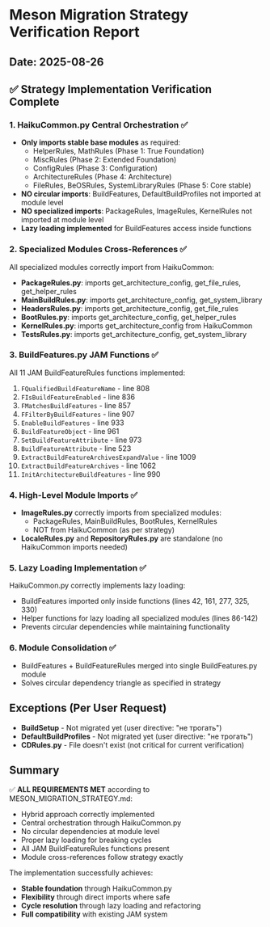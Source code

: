 # Meson Migration Strategy Verification Report

## Date: 2025-08-26

## ✅ Strategy Implementation Verification Complete

### 1. HaikuCommon.py Central Orchestration ✅
- **Only imports stable base modules** as required:
  - HelperRules, MathRules (Phase 1: True Foundation)
  - MiscRules (Phase 2: Extended Foundation)  
  - ConfigRules (Phase 3: Configuration)
  - ArchitectureRules (Phase 4: Architecture)
  - FileRules, BeOSRules, SystemLibraryRules (Phase 5: Core stable)
- **NO circular imports**: BuildFeatures, DefaultBuildProfiles not imported at module level
- **NO specialized imports**: PackageRules, ImageRules, KernelRules not imported at module level
- **Lazy loading implemented** for BuildFeatures access inside functions

### 2. Specialized Modules Cross-References ✅
All specialized modules correctly import from HaikuCommon:
- **PackageRules.py**: imports get_architecture_config, get_file_rules, get_helper_rules
- **MainBuildRules.py**: imports get_architecture_config, get_system_library
- **HeadersRules.py**: imports get_architecture_config, get_file_rules
- **BootRules.py**: imports get_architecture_config, get_helper_rules
- **KernelRules.py**: imports get_architecture_config from HaikuCommon
- **TestsRules.py**: imports get_architecture_config, get_system_library

### 3. BuildFeatures.py JAM Functions ✅
All 11 JAM BuildFeatureRules functions implemented:
1. `FQualifiedBuildFeatureName` - line 808
2. `FIsBuildFeatureEnabled` - line 836
3. `FMatchesBuildFeatures` - line 857
4. `FFilterByBuildFeatures` - line 907
5. `EnableBuildFeatures` - line 933
6. `BuildFeatureObject` - line 961
7. `SetBuildFeatureAttribute` - line 973
8. `BuildFeatureAttribute` - line 523
9. `ExtractBuildFeatureArchivesExpandValue` - line 1009
10. `ExtractBuildFeatureArchives` - line 1062
11. `InitArchitectureBuildFeatures` - line 990

### 4. High-Level Module Imports ✅
- **ImageRules.py** correctly imports from specialized modules:
  - PackageRules, MainBuildRules, BootRules, KernelRules
  - NOT from HaikuCommon (as per strategy)
- **LocaleRules.py** and **RepositoryRules.py** are standalone (no HaikuCommon imports needed)

### 5. Lazy Loading Implementation ✅
HaikuCommon.py correctly implements lazy loading:
- BuildFeatures imported only inside functions (lines 42, 161, 277, 325, 330)
- Helper functions for lazy loading all specialized modules (lines 86-142)
- Prevents circular dependencies while maintaining functionality

### 6. Module Consolidation ✅
- BuildFeatures + BuildFeatureRules merged into single BuildFeatures.py module
- Solves circular dependency triangle as specified in strategy

## Exceptions (Per User Request)
- **BuildSetup** - Not migrated yet (user directive: "не трогать")
- **DefaultBuildProfiles** - Not migrated yet (user directive: "не трогать")
- **CDRules.py** - File doesn't exist (not critical for current verification)

## Summary
✅ **ALL REQUIREMENTS MET** according to MESON_MIGRATION_STRATEGY.md:
- Hybrid approach correctly implemented
- Central orchestration through HaikuCommon.py
- No circular dependencies at module level
- Proper lazy loading for breaking cycles
- All JAM BuildFeatureRules functions present
- Module cross-references follow strategy exactly

The implementation successfully achieves:
- **Stable foundation** through HaikuCommon.py
- **Flexibility** through direct imports where safe
- **Cycle resolution** through lazy loading and refactoring
- **Full compatibility** with existing JAM system